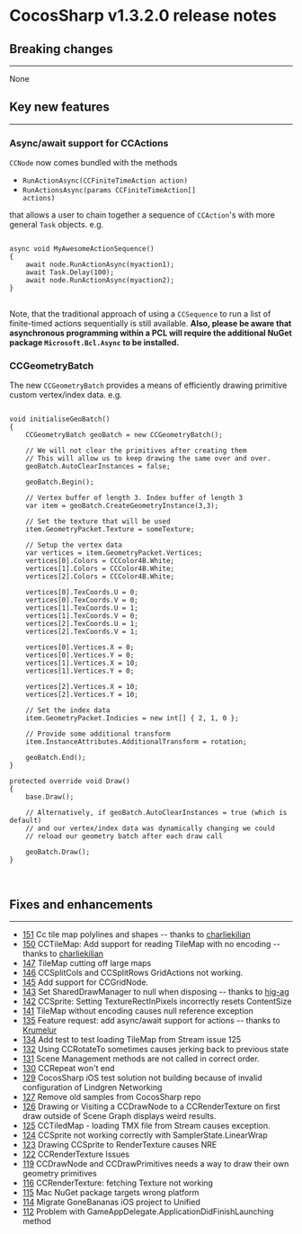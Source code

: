 # CocosSharp v1.3.2.0 release notes

## Breaking changes 
 ---
None

## Key new features
 ---
### Async/await support for CCActions

<code>CCNode</code> now comes bundled with the methods

* <code>RunActionAsync(CCFiniteTimeAction action)</code>
* <code>RunActionsAsync(params CCFiniteTimeAction[] actions)</code>

that allows a user to chain together a sequence of <code>CCAction</code>'s with more general <code>Task</code> objects. e.g.

<pre>
<code>
async void MyAwesomeActionSequence()
{
	await node.RunActionAsync(myaction1);
	await Task.Delay(100);
	await node.RunActionAsync(myaction2);
}
</code>
</pre>

Note, that the traditional approach of using a <code>CCSequence</code> to run a list of finite-timed actions sequentially is still available. **Also, please be aware that asynchronous programming within a PCL will require the additional NuGet package <code>Microsoft.Bcl.Async</code> to be installed.**

### CCGeometryBatch

The new <code>CCGeometryBatch</code> provides a means of efficiently drawing primitive custom vertex/index data. e.g.

<pre>
<code>
void initialiseGeoBatch()
{
	CCGeometryBatch geoBatch = new CCGeometryBatch();
	
	// We will not clear the primitives after creating them
	// This will allow us to keep drawing the same over and over.
	geoBatch.AutoClearInstances = false;
	
	geoBatch.Begin();
	
	// Vertex buffer of length 3. Index buffer of length 3
	var item = geoBatch.CreateGeometryInstance(3,3);
	
	// Set the texture that will be used
	item.GeometryPacket.Texture = someTexture;
	
	// Setup the vertex data
	var vertices = item.GeometryPacket.Vertices;
	vertices[0].Colors = CCColor4B.White;
	vertices[1].Colors = CCColor4B.White;
	vertices[2].Colors = CCColor4B.White;

	vertices[0].TexCoords.U = 0;
	vertices[0].TexCoords.V = 0;
	vertices[1].TexCoords.U = 1;
	vertices[1].TexCoords.V = 0;
	vertices[2].TexCoords.U = 1;
	vertices[2].TexCoords.V = 1;

	vertices[0].Vertices.X = 0;
	vertices[0].Vertices.Y = 0;
	vertices[1].Vertices.X = 10;
	vertices[1].Vertices.Y = 0;

	vertices[2].Vertices.X = 10;
	vertices[2].Vertices.Y = 10;
	
	// Set the index data
	item.GeometryPacket.Indicies = new int[] { 2, 1, 0 };

	// Provide some additional transform
	item.InstanceAttributes.AdditionalTransform = rotation;

	geoBatch.End();
}

protected override void Draw()
{
	base.Draw();
	
	// Alternatively, if geoBatch.AutoClearInstances = true (which is default)
	// and our vertex/index data was dynamically changing we could
	// reload our geometry batch after each draw call
	
	geoBatch.Draw();
}

</code>
</pre>


 
## Fixes and enhancements 
 ---
* [151](https://github.com/mono/CocosSharp/pull/151) Cc tile map polylines and shapes -- thanks to [charliekilian](https://github.com/charliekilian)
* [150](https://github.com/mono/CocosSharp/issues/150) CCTileMap: Add support for reading TileMap with no encoding -- thanks to [charliekilian](https://github.com/charliekilian)
* [147](https://github.com/mono/CocosSharp/issues/147) TileMap cutting off large maps
* [146](https://github.com/mono/CocosSharp/issues/146) CCSplitCols and CCSplitRows GridActions not working.
* [145](https://github.com/mono/CocosSharp/issues/145) Add support for CCGridNode.
* [143](https://github.com/mono/CocosSharp/pull/143) Set SharedDrawManager to null when disposing -- thanks to [hig-ag](https://github.com/hig-ag)
* [142](https://github.com/mono/CocosSharp/issues/142) CCSprite: Setting TextureRectInPixels incorrectly resets ContentSize
* [141](https://github.com/mono/CocosSharp/issues/141) TileMap without encoding causes null reference exception
* [135](https://github.com/mono/CocosSharp/issues/135) Feature request: add async/await support for actions -- thanks to [Krumelur](https://gist.github.com/Krumelur)
* [134](https://github.com/mono/CocosSharp/issues/134) Add test to test loading TileMap from Stream issue 125
* [132](https://github.com/mono/CocosSharp/issues/132) Using CCRotateTo sometimes causes jerking back to previous state
* [131](https://github.com/mono/CocosSharp/issues/131) Scene Management methods are not called in correct order.
* [130](https://github.com/mono/CocosSharp/issues/130) CCRepeat won't end
* [129](https://github.com/mono/CocosSharp/issues/129) CocosSharp iOS test solution not building because of invalid configuration of Lindgren Networking
* [127](https://github.com/mono/CocosSharp/issues/127) Remove old samples from CocosSharp repo
* [126](https://github.com/mono/CocosSharp/issues/126) Drawing or Visiting a CCDrawNode to a CCRenderTexture on first draw outside of Scene Graph displays weird results.
* [125](https://github.com/mono/CocosSharp/issues/125) CCTiledMap - loading TMX file from Stream causes exception.
* [124](https://github.com/mono/CocosSharp/issues/124) CCSprite not working correctly with SamplerState.LinearWrap
* [123](https://github.com/mono/CocosSharp/issues/123) Drawing CCSprite to RenderTexture causes NRE
* [122](https://github.com/mono/CocosSharp/issues/122) CCRenderTexture Issues
* [119](https://github.com/mono/CocosSharp/issues/119) CCDrawNode and CCDrawPrimitives needs a way to draw their own geometry primitives
* [116](https://github.com/mono/CocosSharp/issues/116) CCRenderTexture: fetching Texture not working
* [115](https://github.com/mono/CocosSharp/issues/115) Mac NuGet package targets wrong platform
* [114](https://github.com/mono/CocosSharp/issues/114) Migrate GoneBananas iOS project to Unified
* [112](https://github.com/mono/CocosSharp/issues/112) Problem with GameAppDelegate.ApplicationDidFinishLaunching method
